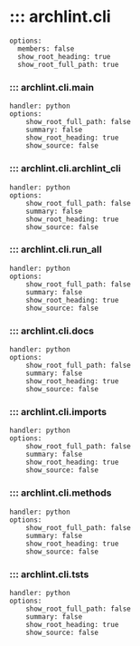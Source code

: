 # ::: archlint.cli
    options:
      members: false
      show_root_heading: true
      show_root_full_path: true

### ::: archlint.cli.main
    handler: python
    options:
        show_root_full_path: false
        summary: false
        show_root_heading: true
        show_source: false

### ::: archlint.cli.archlint_cli
    handler: python
    options:
        show_root_full_path: false
        summary: false
        show_root_heading: true
        show_source: false

### ::: archlint.cli.run_all
    handler: python
    options:
        show_root_full_path: false
        summary: false
        show_root_heading: true
        show_source: false

### ::: archlint.cli.docs
    handler: python
    options:
        show_root_full_path: false
        summary: false
        show_root_heading: true
        show_source: false

### ::: archlint.cli.imports
    handler: python
    options:
        show_root_full_path: false
        summary: false
        show_root_heading: true
        show_source: false

### ::: archlint.cli.methods
    handler: python
    options:
        show_root_full_path: false
        summary: false
        show_root_heading: true
        show_source: false

### ::: archlint.cli.tsts
    handler: python
    options:
        show_root_full_path: false
        summary: false
        show_root_heading: true
        show_source: false
